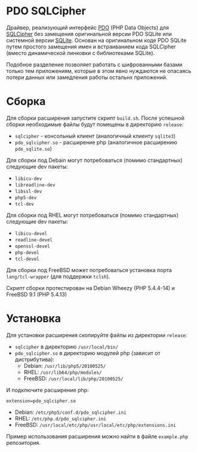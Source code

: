 PDO SQLCipher
=============

Драйвер, реализующий интерфейс [PDO](http://php.net/manual/en/book.pdo.php) (PHP Data Objects) для [SQLCipher](http://sqlcipher.net) без замещения оригинальной версии PDO SQLite или системной версии [SQLite](http://www.sqlite.org/). Основан на оригинальном коде PDO SQLite путем простого замещения имен и встраиванием кода SQLCipher (вместо динамической линковки с библиотеками SQLite).

Подобное разделение позволяет работать с шифрованными базами только тем приложениям, которые в этом явно нуждаются не опасаясь потери данных или замедления работы остальнх приложений.

Сборка
======

Для сборки расширения запустите скрипт `build.sh`. После успешной сборки необходимые файлы будут помещены в директорию `release`:

* `sqlcipher` - консольный клиент (аналогичный клиенту `sqlite3`)
* `pdo_sqlcipher.so` - расширение php (аналогичное расширению `pdo_sqlite.so`)

Для сборки под Debain могут потребоваться (помимо стандартных) следующие dev пакеты:

* `libicu-dev`
* `libreadline-dev`
* `libssl-dev`
* `php5-dev`
* `tcl-dev`

Для сборки под RHEL могут потребоваться (помимо стандартных) следующие dev пакеты:

* `libicu-devel`
* `readline-devel`
* `openssl-devel`
* `php-devel`
* `tcl-devel`

Для сборки под FreeBSD может потребоваться установка порта `lang/tcl-wrapper` (для поддержки `tclsh`).

Скрипт сборки протестирован на Debian Wheezy (PHP 5.4.4-14) и FreeBSD 9.1 (PHP 5.4.13)

Установка
=========

Для установки расширения скопируйте файлы из директории `release`:

* `sqlcipher` в директорию `/usr/local/bin/`
* `pdo_sqlcipher.so` в директорию модулей php (зависит от дистрибутива):
  * Debian:  `/usr/lib/php5/20100525/`
  * RHEL:    `/usr/lib64/php/modules/`
  * FreeBSD: `/usr/local/lib/php/20100525/`

И подключите расширение php:

```
extension=pdo_sqlcipher.so
```

* Debian:  `/etc/php5/conf.d/pdo_sqlcipher.ini`
* RHEL:    `/etc/php.d/pdo_sqlcipher.ini`
* FreeBSD: `/usr/local/etc/php/usr/local/etc/php/extensions.ini`

Пример использования расширения можно найти в файле `example.php` репозитория.
